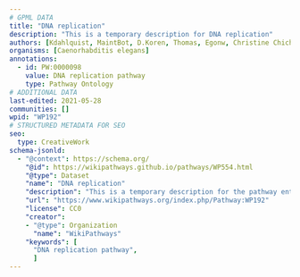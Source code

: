 ```yaml
---
# GPML DATA
title: "DNA replication"
description: "This is a temporary description for DNA replication"
authors: [Kdahlquist, MaintBot, D.Koren, Thomas, Egonw, Christine Chichester, Eweitz, UlasBabayigit, DeSl]
organisms: [Caenorhabditis elegans]
annotations:
  - id: PW:0000098
    value: DNA replication pathway
    type: Pathway Ontology
# ADDITIONAL DATA
last-edited: 2021-05-28
communities: []
wpid: "WP192"
# STRUCTURED METADATA FOR SEO
seo:
  type: CreativeWork
schema-jsonld:
  - "@context": https://schema.org/
    "@id": https://wikipathways.github.io/pathways/WP554.html
    "@type": Dataset
    "name": "DNA replication"
    "description": "This is a temporary description for the pathway entitled: DNA replication"
    "url": "https://www.wikipathways.org/index.php/Pathway:WP192"
    "license": CC0
    "creator":
    - "@type": Organization
      "name": "WikiPathways"
    "keywords": [
      "DNA replication pathway",
      ]
---
```


